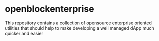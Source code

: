# openblockenterprise
This repository contains a collection of opensource enterprise oriented utilities that should help to make developing a well managed dApp much quicker and easier
